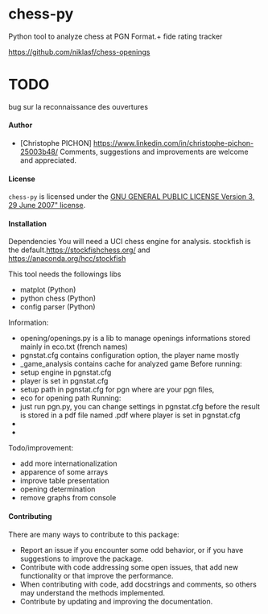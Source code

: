 # chess-py

Python tool to analyze chess at PGN Format.+ fide rating tracker

https://github.com/niklasf/chess-openings


# TODO 
bug sur la reconnaissance des ouvertures

#### Author
- [Christophe PICHON] https://www.linkedin.com/in/christophe-pichon-25003b48/
Comments, suggestions and improvements are welcome and appreciated.


#### License

`chess-py` is licensed under the [GNU GENERAL PUBLIC LICENSE
                       Version 3, 29 June 2007" license](./LICENSE.md).

#### Installation

Dependencies
You will need a UCI chess engine for analysis. stockfish is the default.https://stockfishchess.org/ 
and https://anaconda.org/hcc/stockfish

This tool needs the followings libs
- matplot (Python)
- python chess (Python)
- config parser  (Python)

 
 Information:
 - opening/openings.py is a lib to manage openings informations stored mainly in eco.txt (french names)
 - pgnstat.cfg contains configuration option, the player name mostly
 - <player>_game_analysis contains cache for analyzed game
 Before running:
 - setup engine in  pgnstat.cfg
 - player is set in pgnstat.cfg
 - setup path in pgnstat.cfg  for pgn where are your pgn files,
 - eco for opening path
 Running:
 - just run pgn.py, you can change settings in pgnstat.cfg before 
 the result is stored in a pdf file named <player>.pdf where player is set in pgnstat.cfg
 - 
 - 
 Todo/improvement:
 - add more internationalization
 - apparence of some arrays
 - improve table presentation
 - opening determination
 - remove graphs from console


#### Contributing

There are many ways to contribute to this package:

- Report an issue if you encounter some odd behavior, or if you have suggestions to improve the package.
- Contribute with code addressing some open issues, that add new functionality or that improve the performance.
- When contributing with code, add docstrings and comments, so others may understand the methods implemented.
- Contribute by updating and improving the documentation.
